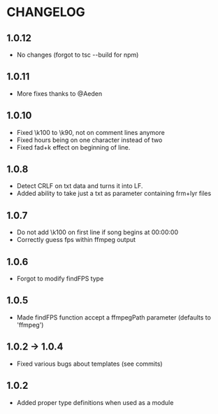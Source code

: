 # CHANGELOG

## 1.0.12

- No changes (forgot to tsc --build for npm)

## 1.0.11

- More fixes thanks to @Aeden

## 1.0.10

- Fixed \k100 to \k90, not on comment lines anymore
- Fixed hours being on one character instead of two
- Fixed fad+k effect on beginning of line.

## 1.0.8

- Detect CRLF on txt data and turns it into LF.
- Added ability to take just a txt as parameter containing frm+lyr files

## 1.0.7

- Do not add \k100 on first line if song begins at 00:00:00
- Correctly guess fps within ffmpeg output

## 1.0.6

- Forgot to modify findFPS type

## 1.0.5

- Made findFPS function accept a ffmpegPath parameter (defaults to 'ffmpeg')

## 1.0.2 -> 1.0.4

- Fixed various bugs about templates (see commits)

## 1.0.2

- Added proper type definitions when used as a module

